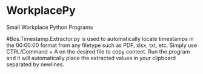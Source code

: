 # WorkplacePy
Small Workplace Python Programs

#Bos.Timestamp.Extractor.py is used to automatically locate timestamps in the 00:00:00 format from any filetype such as PDF, xlsx, txt, etc. Simply use CTRL/Command + A on the desired file to copy content. Run the program and it will automatically place the extracted values in your clipboard separated by newlines. 
